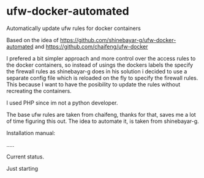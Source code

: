 # ufw-docker-automated
Automatically update ufw rules for docker containers


Based on the idea of https://github.com/shinebayar-g/ufw-docker-automated and https://github.com/chaifeng/ufw-docker

I prefered a bit simpler approach and more control over the access rules to the docker containers, so instead of usings the dockers labels the specify the firewall rules as shinebayar-g does in his solution i decided to use a separate config file which is reloaded on the fly to specify the firewall rules. This because I want to have the posibility to update the rules without recreating the containers.

I used PHP since im not a python developer.

The base ufw rules are taken from chaifeng, thanks for that, saves me a lot of time figuring this out. The idea to automate it, is taken from shinebayar-g.

Installation manual:

.....


Current status.

Just starting
